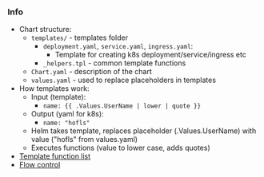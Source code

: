### Info
* Chart structure:
    * `templates/` - templates folder
        * `deployment.yaml`, `service.yaml`, `ingress.yaml`: 
            * Template for creating k8s deployment/service/ingress etc
        * `_helpers.tpl` - common template functions
    * `Chart.yaml` - description of the chart
    * `values.yaml` - used to replace placeholders in templates
* How templates work:
    * Input (template):
        * `name: {{ .Values.UserName | lower | quote }}`
    * Output (yaml for k8s):
        * `name: "hofls"`
    * Helm takes template, replaces placeholder (.Values.UserName) with value ("hofls" from values.yaml) 
    * Executes functions (value to lower case, adds quotes)
* [Template function list](https://helm.sh/docs/chart_template_guide/function_list/)
* [Flow control](https://helm.sh/docs/chart_template_guide/control_structures/)
